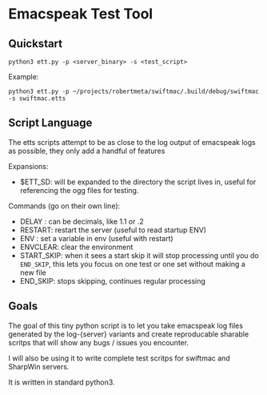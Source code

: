 # Emacspeak Test Tool

## Quickstart

```python3 ett.py -p <server_binary> -s <test_script>```

Example:

```python3 ett.py -p ~/projects/robertmeta/swiftmac/.build/debug/swiftmac -s swiftmac.etts```

## Script Language

The etts scripts attempt to be as close to the log output of 
emacspeak logs as possible, they only add a handful of 
features

Expansions: 

- $ETT_SD: will be expanded to the directory the script lives
in, useful for referencing the ogg files for testing. 


Commands (go on their own line):

- DELAY <seconds>: can be decimals, like 1.1 or .2
- RESTART: restart the server (useful to read startup ENV)
- ENV <name> <value>: set a variable in env (useful with restart)
- ENVCLEAR: clear the environment
- START_SKIP: when it sees a start skip it will stop processing
until you do ```END_SKIP```, this lets you focus on one test 
or one set without making a new file
- END_SKIP: stops skipping, continues regular processing


## Goals

The goal of this tiny python script is to let you take emacspeak
log files generated by the log-{server} variants and create 
reproducable sharable scritps that will show any bugs / issues 
you encounter. 

I will also be using it to write complete test scritps for 
swiftmac and SharpWin servers.

It is written in standard python3.



